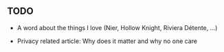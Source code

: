 ## TODO

- A word about the things I love (Nier, Hollow Knight, Riviera Détente, ...)

- Privacy related article: Why does it matter and why no one care